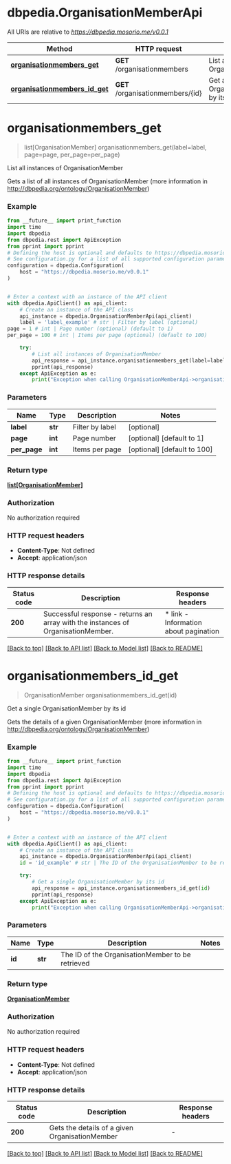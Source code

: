 # dbpedia.OrganisationMemberApi

All URIs are relative to *https://dbpedia.mosorio.me/v0.0.1*

Method | HTTP request | Description
------------- | ------------- | -------------
[**organisationmembers_get**](OrganisationMemberApi.md#organisationmembers_get) | **GET** /organisationmembers | List all instances of OrganisationMember
[**organisationmembers_id_get**](OrganisationMemberApi.md#organisationmembers_id_get) | **GET** /organisationmembers/{id} | Get a single OrganisationMember by its id


# **organisationmembers_get**
> list[OrganisationMember] organisationmembers_get(label=label, page=page, per_page=per_page)

List all instances of OrganisationMember

Gets a list of all instances of OrganisationMember (more information in http://dbpedia.org/ontology/OrganisationMember)

### Example

```python
from __future__ import print_function
import time
import dbpedia
from dbpedia.rest import ApiException
from pprint import pprint
# Defining the host is optional and defaults to https://dbpedia.mosorio.me/v0.0.1
# See configuration.py for a list of all supported configuration parameters.
configuration = dbpedia.Configuration(
    host = "https://dbpedia.mosorio.me/v0.0.1"
)


# Enter a context with an instance of the API client
with dbpedia.ApiClient() as api_client:
    # Create an instance of the API class
    api_instance = dbpedia.OrganisationMemberApi(api_client)
    label = 'label_example' # str | Filter by label (optional)
page = 1 # int | Page number (optional) (default to 1)
per_page = 100 # int | Items per page (optional) (default to 100)

    try:
        # List all instances of OrganisationMember
        api_response = api_instance.organisationmembers_get(label=label, page=page, per_page=per_page)
        pprint(api_response)
    except ApiException as e:
        print("Exception when calling OrganisationMemberApi->organisationmembers_get: %s\n" % e)
```

### Parameters

Name | Type | Description  | Notes
------------- | ------------- | ------------- | -------------
 **label** | **str**| Filter by label | [optional] 
 **page** | **int**| Page number | [optional] [default to 1]
 **per_page** | **int**| Items per page | [optional] [default to 100]

### Return type

[**list[OrganisationMember]**](OrganisationMember.md)

### Authorization

No authorization required

### HTTP request headers

 - **Content-Type**: Not defined
 - **Accept**: application/json

### HTTP response details
| Status code | Description | Response headers |
|-------------|-------------|------------------|
**200** | Successful response - returns an array with the instances of OrganisationMember. |  * link - Information about pagination <br>  |

[[Back to top]](#) [[Back to API list]](../README.md#documentation-for-api-endpoints) [[Back to Model list]](../README.md#documentation-for-models) [[Back to README]](../README.md)

# **organisationmembers_id_get**
> OrganisationMember organisationmembers_id_get(id)

Get a single OrganisationMember by its id

Gets the details of a given OrganisationMember (more information in http://dbpedia.org/ontology/OrganisationMember)

### Example

```python
from __future__ import print_function
import time
import dbpedia
from dbpedia.rest import ApiException
from pprint import pprint
# Defining the host is optional and defaults to https://dbpedia.mosorio.me/v0.0.1
# See configuration.py for a list of all supported configuration parameters.
configuration = dbpedia.Configuration(
    host = "https://dbpedia.mosorio.me/v0.0.1"
)


# Enter a context with an instance of the API client
with dbpedia.ApiClient() as api_client:
    # Create an instance of the API class
    api_instance = dbpedia.OrganisationMemberApi(api_client)
    id = 'id_example' # str | The ID of the OrganisationMember to be retrieved

    try:
        # Get a single OrganisationMember by its id
        api_response = api_instance.organisationmembers_id_get(id)
        pprint(api_response)
    except ApiException as e:
        print("Exception when calling OrganisationMemberApi->organisationmembers_id_get: %s\n" % e)
```

### Parameters

Name | Type | Description  | Notes
------------- | ------------- | ------------- | -------------
 **id** | **str**| The ID of the OrganisationMember to be retrieved | 

### Return type

[**OrganisationMember**](OrganisationMember.md)

### Authorization

No authorization required

### HTTP request headers

 - **Content-Type**: Not defined
 - **Accept**: application/json

### HTTP response details
| Status code | Description | Response headers |
|-------------|-------------|------------------|
**200** | Gets the details of a given OrganisationMember |  -  |

[[Back to top]](#) [[Back to API list]](../README.md#documentation-for-api-endpoints) [[Back to Model list]](../README.md#documentation-for-models) [[Back to README]](../README.md)

